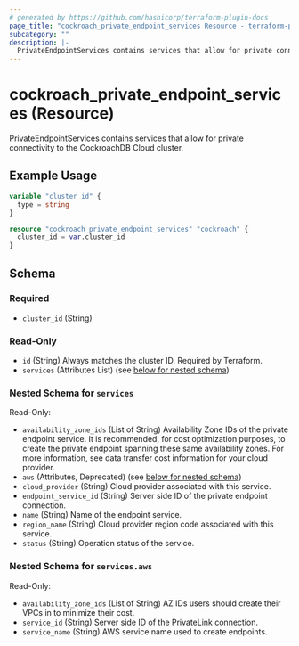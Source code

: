 ```yaml
---
# generated by https://github.com/hashicorp/terraform-plugin-docs
page_title: "cockroach_private_endpoint_services Resource - terraform-provider-cockroach"
subcategory: ""
description: |-
  PrivateEndpointServices contains services that allow for private connectivity to the CockroachDB Cloud cluster.
---
```


# cockroach_private_endpoint_services (Resource)

PrivateEndpointServices contains services that allow for private connectivity to the CockroachDB Cloud cluster.

## Example Usage

```terraform
variable "cluster_id" {
  type = string
}

resource "cockroach_private_endpoint_services" "cockroach" {
  cluster_id = var.cluster_id
}
```

<!-- schema generated by tfplugindocs -->
## Schema

### Required

- `cluster_id` (String)

### Read-Only

- `id` (String) Always matches the cluster ID. Required by Terraform.
- `services` (Attributes List) (see [below for nested schema](#nestedatt--services))

<a id="nestedatt--services"></a>
### Nested Schema for `services`

Read-Only:

- `availability_zone_ids` (List of String) Availability Zone IDs of the private endpoint service. It is recommended, for cost optimization purposes, to create the private endpoint spanning these same availability zones. For more information, see data transfer cost information for your cloud provider.
- `aws` (Attributes, Deprecated) (see [below for nested schema](#nestedatt--services--aws))
- `cloud_provider` (String) Cloud provider associated with this service.
- `endpoint_service_id` (String) Server side ID of the private endpoint connection.
- `name` (String) Name of the endpoint service.
- `region_name` (String) Cloud provider region code associated with this service.
- `status` (String) Operation status of the service.

<a id="nestedatt--services--aws"></a>
### Nested Schema for `services.aws`

Read-Only:

- `availability_zone_ids` (List of String) AZ IDs users should create their VPCs in to minimize their cost.
- `service_id` (String) Server side ID of the PrivateLink connection.
- `service_name` (String) AWS service name used to create endpoints.


